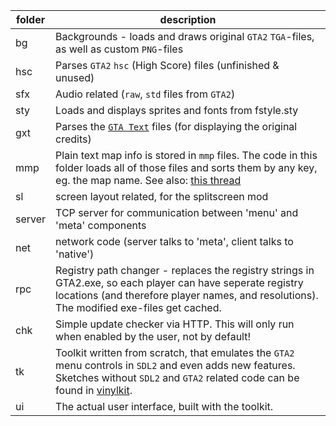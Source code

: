 folder|description
------|-------
bg | Backgrounds - loads and draws original `GTA2` `TGA`-files, as well as custom `PNG`-files
hsc | Parses `GTA2` `hsc` (High Score) files (unfinished & unused)
sfx | Audio related (`raw`, `std` files from `GTA2`)
sty | Loads and displays sprites and fonts from fstyle.sty
gxt | Parses the [`GTA Text`](http://www.gtamodding.com/index.php?title=GXT#GTA2_Format) files (for displaying the original credits)
mmp | Plain text map info is stored in `mmp` files. The code in this folder loads all of those files and sorts them by any key, eg. the map name. See also: [this thread](http://gtamp.com/forum/viewtopic.php?t=188)
sl | screen layout related, for the splitscreen mod
server | TCP server for communication between 'menu' and 'meta' components
net | network code (server talks to 'meta', client talks to 'native')
rpc | Registry path changer - replaces the registry strings in GTA2.exe, so each player can have seperate registry locations (and therefore player names, and resolutions). The modified exe-files get cached.
chk | Simple update checker via HTTP. This will only run when enabled by the user, not by default!
tk | Toolkit written from scratch, that emulates the `GTA2` menu controls in `SDL2` and even adds new features. Sketches without `SDL2` and `GTA2` related code can be found in [vinylkit](https://github.com/robotanarchy/vinylkit).
ui | The actual user interface, built with the toolkit.

